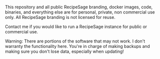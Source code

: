 This repository and all public RecipeSage branding, docker images, code, binaries, and everything else are for personal, private, non commercial use only. All RecipeSage branding is not licensed for reuse.

Contact me if you would like to run a RecipeSage instance for public or commercial use.

Warning: There are portions of the software that may not work. I don't warranty the functionality here. You're in charge of making backups and making sure you don't lose data, especially when updating!

